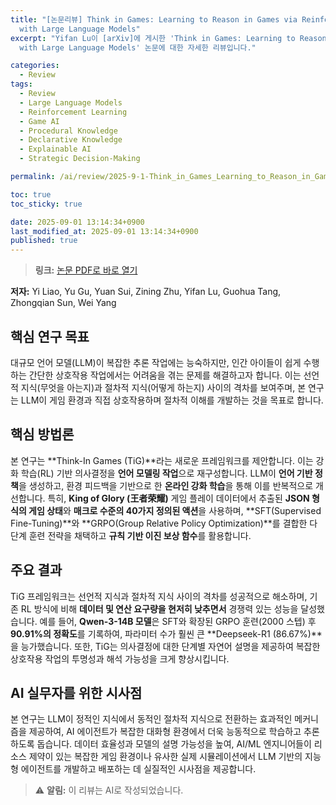```yaml
---
title: "[논문리뷰] Think in Games: Learning to Reason in Games via Reinforcement Learning
  with Large Language Models"
excerpt: "Yifan Lu이 [arXiv]에 게시한 'Think in Games: Learning to Reason in Games via Reinforcement Learning
  with Large Language Models' 논문에 대한 자세한 리뷰입니다."

categories:
  - Review
tags:
  - Review
  - Large Language Models
  - Reinforcement Learning
  - Game AI
  - Procedural Knowledge
  - Declarative Knowledge
  - Explainable AI
  - Strategic Decision-Making

permalink: /ai/review/2025-9-1-Think_in_Games_Learning_to_Reason_in_Games_via_Reinforcement_Learning_with_Large_Language_Models/

toc: true
toc_sticky: true

date: 2025-09-01 13:14:34+0900
last_modified_at: 2025-09-01 13:14:34+0900
published: true
---
```

> **링크:** [논문 PDF로 바로 열기](https://arxiv.org/abs/2508.21365)

**저자:** Yi Liao, Yu Gu, Yuan Sui, Zining Zhu, Yifan Lu, Guohua Tang, Zhongqian Sun, Wei Yang



## 핵심 연구 목표
대규모 언어 모델(LLM)이 복잡한 추론 작업에는 능숙하지만, 인간 아이들이 쉽게 수행하는 간단한 상호작용 작업에서는 어려움을 겪는 문제를 해결하고자 합니다. 이는 선언적 지식(무엇을 아는지)과 절차적 지식(어떻게 하는지) 사이의 격차를 보여주며, 본 연구는 LLM이 게임 환경과 직접 상호작용하며 절차적 이해를 개발하는 것을 목표로 합니다.

## 핵심 방법론
본 연구는 **Think-In Games (TiG)**라는 새로운 프레임워크를 제안합니다. 이는 강화 학습(RL) 기반 의사결정을 **언어 모델링 작업**으로 재구성합니다. LLM이 **언어 기반 정책**을 생성하고, 환경 피드백을 기반으로 한 **온라인 강화 학습**을 통해 이를 반복적으로 개선합니다. 특히, **King of Glory (王者荣耀)** 게임 플레이 데이터에서 추출된 **JSON 형식의 게임 상태**와 **매크로 수준의 40가지 정의된 액션**을 사용하며, **SFT(Supervised Fine-Tuning)**와 **GRPO(Group Relative Policy Optimization)**를 결합한 다단계 훈련 전략을 채택하고 **규칙 기반 이진 보상 함수**를 활용합니다.

## 주요 결과
TiG 프레임워크는 선언적 지식과 절차적 지식 사이의 격차를 성공적으로 해소하며, 기존 RL 방식에 비해 **데이터 및 연산 요구량을 현저히 낮추면서** 경쟁력 있는 성능을 달성했습니다. 예를 들어, **Qwen-3-14B 모델**은 SFT와 확장된 GRPO 훈련(2000 스텝) 후 **90.91%의 정확도**를 기록하여, 파라미터 수가 훨씬 큰 **Deepseek-R1 (86.67%)**을 능가했습니다. 또한, TiG는 의사결정에 대한 단계별 자연어 설명을 제공하여 복잡한 상호작용 작업의 투명성과 해석 가능성을 크게 향상시킵니다.

## AI 실무자를 위한 시사점
본 연구는 LLM이 정적인 지식에서 동적인 절차적 지식으로 전환하는 효과적인 메커니즘을 제공하여, AI 에이전트가 복잡한 대화형 환경에서 더욱 능동적으로 학습하고 추론하도록 돕습니다. 데이터 효율성과 모델의 설명 가능성을 높여, AI/ML 엔지니어들이 리소스 제약이 있는 복잡한 게임 환경이나 유사한 실제 시뮬레이션에서 LLM 기반의 지능형 에이전트를 개발하고 배포하는 데 실질적인 시사점을 제공합니다.

> ⚠️ **알림:** 이 리뷰는 AI로 작성되었습니다.